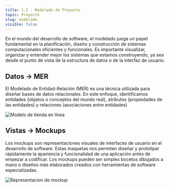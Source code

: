 ```yaml
---
title: 1.2 - Modelado de Proyecto
topic: Proyecto
slug: modelado
visible: false
---
```


En el mundo del desarrollo de software, el modelado juega un papel fundamental en la planificación, diseño y construcción de sistemas computacionales eficientes y funcionales. Es importante visualizar, organizar y entender mejor los sistemas que estamos construyendo, ya sea desde el punto de vista de la estructura de datos o de la interfaz de usuario.

## Datos -> MER

El Modelado de Entidad-Relación (MER) es una técnica utilizada para diseñar bases de datos relacionales. En este enfoque, identificamos entidades (objetos o conceptos del mundo real), atributos (propiedades de las entidades) y relaciones (asociaciones entre entidades)

<img src="/img/modeloER-ejemplo2.jpg" alt="Modelo de tienda en línea" />

## Vistas -> Mockups

Los mockups son representaciones visuales de interfaces de usuario en el desarrollo de software. Estas maquetas nos permiten diseñar y prototipar rápidamente la apariencia y funcionalidad de una aplicación antes de empezar a codificar. Los mockups pueden ser simples bocetos dibujados a mano o diseños más elaborados creados con herramientas de software especializadas.

<img src="/img/moqup.png" alt="Representacion de mockup" />
